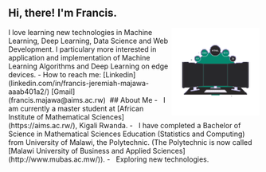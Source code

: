 ## Hi, there! I'm Francis.
<img width="35%" align="right" alt="Github" src="https://github.com/fra-majawa/fra-majawa/blob/main/code_desktop.gif"/>
I love learning new technologies in Machine Learning, Deep Learning, Data Science and Web Development. I particulary more interested in application and implementation of Machine Learning Algorithms and Deep Learning on edge devices. 
- How to reach me: [Linkedin](linkedin.com/in/francis-jeremiah-majawa-aaab401a2/) [Gmail](francis.majawa@aims.ac.rw)
<img src="https://komarev.com/ghpvc/?username=gpy1234&style=flat-square&color=blue"
alt=""/>
## About Me
- &nbsp; I am currently a master student at [African Institute of Mathematical Sciences](https://aims.ac.rw/), Kigali Rwanda.
- &nbsp; I have completed a Bachelor of Science in Mathematical Sciences Education (Statistics and Computing) from University of Malawi, the Polytechnic. (The Polytechnic is now called [Malawi University of Business and Applied Sciences](http://www.mubas.ac.mw/)).
- &nbsp; Exploring new technologies.
<!--  -->
<!-- (https://www.linkedin.com/in/francis-jeremiah-majawa-aaab401a2/) -->
<!-- <script src="https://unpkg.com/@lottiefiles/lottie-player@latest/dist/lottie-player.js"></script> -->
